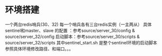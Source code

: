 环境搭建
===
一个两台redis哨兵(30、32) 每一个哨兵各有三台redis实例（一主两从）
具体sentinel和master、slave 的配置 ：参考source/server_30/config & source/server_32/config
启动脚本：参考source/server_30/scripts & source/server_32/scripts   其中sentinel_start.sh 是整个sentinel环境的启动脚本
参照具体环境修改路径、和端口。。。
